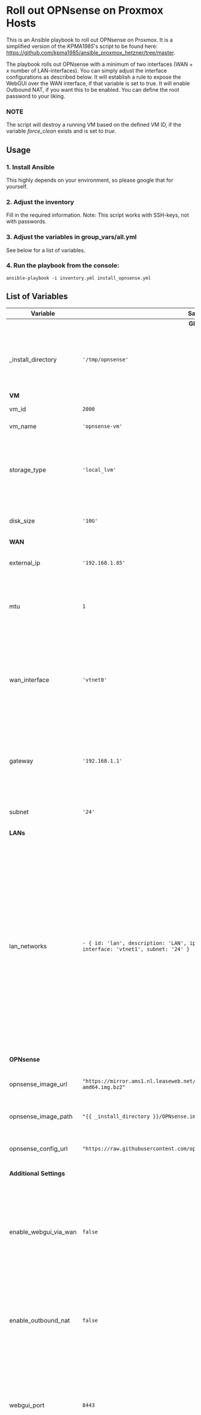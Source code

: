 # Roll out OPNsense on Proxmox Hosts 

This is an Ansible playbook to roll out OPNsense on Proxmox. It is a simplified version of the _KPMA1985_'s script to be found here: https://github.com/kpma1985/ansible_proxmox_hetzner/tree/master.

The playbook rolls out OPNsense with a minimum of two interfaces (WAN + x number of LAN-interfaces). You can simply adjust the interface configurations as described below. It will establish a rule to expose the WebGUI over the WAN interface, if that variable is set to true. It will enable Outbound NAT, if you want this to be enabled. You can define the root password to your liking.

### NOTE
The script will destroy a running VM based on the defined VM ID, if the variable _force_clean_ exists and is set to _true_.

## Usage

### 1. Install Ansible
This highly depends on your environment, so please google that for yourself.

### 2. Adjust the inventory
Fill in the required information. Note: This script works with SSH-keys, not with passwords. 

### 3. Adjust the variables in group_vars/all.yml
See below for a list of variables.

### 4. Run the playbook from the console:

```
ansible-playbook -i inventory.yml install_opnsense.yml
```

## List of Variables

<table>
    <thead>
        <tr>
            <th>Variable</th>
            <th>Sample Value</th>
            <th>Remarks</th>
        </tr>
    </thead>
    <tbody>
        <tr>
            <td colspan="3" style="text-align:center"><strong>Globals</strong></td>
        </tr>
        <tr>
            <td>_install_directory</td>
            <td><code>'/tmp/opnsense'</code></td>
            <td>Directory in which the OPNsense image is downloaded to, and where the XML configuration is adjusted within.</td>
        </tr>
        <tr>
            <td colspan="3"><strong>VM</strong></td>
        </tr>
        <tr>
            <td>vm_id</td>
            <td><code>2000</code></td>
            <td>ID of the VM to be created.</td>
        </tr>
        <tr>
            <td>vm_name</td>
            <td><code>'opnsense-vm'</code></td>
            <td>ID of the VM to be created.</td>
        </tr>
        <tr>
            <td>storage_type</td>
            <td><code>'local_lvm'</code></td>
            <td>torage type to be used. Depending on your Proxmoxes config. Could also be like <code>'local_zfs'</code> or any other useful value.</td>
        </tr>
        <tr>
            <td>disk_size</td>
            <td><code>'10G'</code></td>
            <td>System Disk size. <code>'10G'</code> should be plenty enough for a small homelab.</td>
        </tr>
        <tr>
            <td colspan="3"><strong>WAN</strong></td>
        </tr>
        <tr>
            <td>external_ip</td>
            <td><code>'192.168.1.85'</code></td>
            <td>External IP of the VM. Alternatively, <code>'dhcp'</code> should work as well.</td>
        </tr>
        <tr>
            <td>mtu</td>
            <td><code>1</code></td>
            <td>MTU of the network. Set it <code>1</code> to have it copied from the underlying Network Interface.</td>
        </tr>
        <tr>
            <td>wan_interface</td>
            <td><code>'vtnet0'</code></td>
            <td>Name of the interface to be used for WAN. Typically, it will be <code>'vtnet0'</code>, referring to the first virtual network adapter attached to the VM, but you can align it to your needs.</td>
        </tr>
        <tr>
            <td>gateway</td>
            <td><code>'192.168.1.1'</code></td>
            <td>IP of the gateway to be used. Typically, it will be the router within your environment. Leave it empty (<code>''</code>) to define no gateway.</td>
        </tr>
        <tr>
            <td>subnet</td>
            <td><code>'24'</code></td>
            <td>The subnet to be used. Typically, it will be something like <code>'24'</code>.</td>
        </tr>
        <tr>
            <td colspan="3"><strong>LANs</strong></td>
        </tr>
        <tr>
            <td>lan_networks</td>
            <td><code>- { id: 'lan', description: 'LAN', ip: '10.0.0.1', mtu: '1500', bridge: 'vmbr1', interface: 'vtnet1', subnet: '24' }</code></td>
            <td>List of LANs to be created. Each LAN is defined by these parameters:<ul><li>id: Id of the LAN in OPNsense</li>
                <li>description: Description of the LAN in OPNsense</li><li>ip: IP within the LAN</li>
                <li>subnet: Subnet to be used</li><li>bridge: Bridge-Device to be used on Proxmox</li><li>interface: Interface to be used for the LAN on OPNsense</li></ul></td>
        </tr>
        <tr>
            <td colspan="3"><strong>OPNsense</strong></td>
        </tr>
        <tr>
            <td>opnsense_image_url</td>
            <td><code>"https://mirror.ams1.nl.leaseweb.net/opnsense/releases/23.7/OPNsense-23.7-nano-amd64.img.bz2"</code></td>
            <td>Download-Link for the OPNsense-image to roll out. Use the nano-variant.</td>
        </tr>
        <tr>
            <td>opnsense_image_path</td>
            <td><code>"{{ _install_directory }}/OPNsense.img.bz2"</code></td>
            <td>Where to store the downloaded image.</td>
        </tr>
        <tr>
            <td>opnsense_config_url</td>
            <td><code>"https://raw.githubusercontent.com/opnsense/core/master/src/etc/config.xml.sample"</code></td>
            <td>URL of the sample XML-configuration file to be used as ... sample.</td>
        </tr>
        <tr>
            <td colpan="3"><strong>Additional Settings</strong></td>
        </tr>
        <tr>
            <td>enable_webgui_via_wan</td>
            <td><code>false</code></td>
            <td>Indicates whether the WebGUI should be exposed via the WAN interface. Useful values are <code>true</code> or <code>false</code>. Note: Exposing the WebGUI via WAN implies a huge risk when used outside a secure environment!</td>
        </tr>
        <tr>
            <td>enable_outbound_nat</td>
            <td><code>false</code></td>
            <td>Indicates whether Outbound NAT should be enabled. Often required in Homelab-scenarios. Useful values are <code>true</code> or <code>false</code>.</td>
        </tr>
        <tr>
            <td>webgui_port</td>
            <td><code>8443</code></td>
            <td>Port of the WebGUI, regardless of being exposed externally or internally only. Recommendation: Don't leave it on 443, since then every SSL-traffic would need to be mapped to a different port.</td>
        </tr>
        <tr>
            <td>admin_password</td>
            <td><code>'ChangeMe123!'</code></td>
            <td>Password for the root user. Adjust it to your own needs, but adjust it.</td>
        </tr>
    </tbody>
</table>